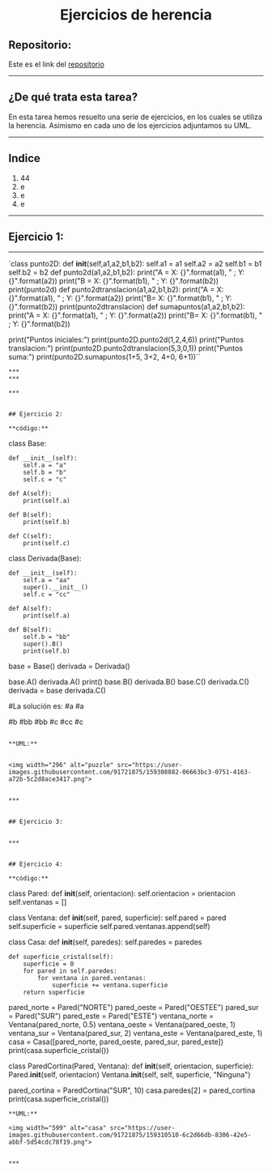 <h1 align="center">	Ejercicios de herencia</h1>

<h2>Repositorio:</h2>

Este es el link del [repositorio](https://github.com/albabernal03/ejercicios_de_herencia)

***
<h2>¿De qué trata esta tarea?</h2>

En esta tarea hemos resuelto una serie de ejercicios, en los cuales se utiliza la herencia. Asimismo en cada uno de los ejercicios adjuntamos su UML.

***
## Indice

1. 44
2. e
3. e
4. e

***

## Ejercicio 1:
***
`class punto2D:
  def __init__(self,a1,a2,b1,b2):
    self.a1 = a1
    self.a2 = a2
    self.b1 = b1
    self.b2 = b2 
  def punto2d(a1,a2,b1,b2):
    print("A = X: {}".format(a1), " ; Y: {}".format(a2))
    print("B = X: {}".format(b1), " ; Y: {}".format(b2))
  print(punto2d) 
  def punto2dtranslacion(a1,a2,b1,b2):
    print("A = X: {}".format(a1), " ; Y: {}".format(a2))
    print("B= X: {}".format(b1), " ; Y: {}".format(b2))
  print(punto2dtranslacion)
  def sumapuntos(a1,a2,b1,b2):
    print("A = X: {}".format(a1), " ; Y: {}".format(a2))
    print("B= X: {}".format(b1), " ; Y: {}".format(b2))
  
print("Puntos iniciales:") 
print(punto2D.punto2d(1,2,4,6))
print("Puntos translacion:")
print(punto2D.punto2dtranslacion(5,3,0,1))
print("Puntos suma:")
print(punto2D.sumapuntos(1+5, 3+2, 4+0, 6+1))``
```
***
***

***


## Ejercicio 2:

**código:**
```
class Base: 
 
    def __init__(self): 
        self.a = "a" 
        self.b = "b" 
        self.c = "c" 
 
    def A(self): 
        print(self.a) 
 
    def B(self): 
        print(self.b) 
 
    def C(self): 
        print(self.c) 
 
class Derivada(Base): 
 
    def __init__(self): 
        self.a = "aa" 
        super().__init__() 
        self.c = "cc" 
 
    def A(self): 
        print(self.a) 
 
    def B(self): 
        self.b = "bb" 
        super().B() 
        print(self.b) 
 
base = Base() 
derivada = Derivada() 
 
base.A() 
derivada.A() 
print() 
base.B() 
derivada.B() 
base.C() 
derivada.C() 
derivada = base 
derivada.C()

#La solución es:
#a
#a

#b
#bb
#bb
#c
#cc
#c
```

**UML:**


<img width="296" alt="puzzle" src="https://user-images.githubusercontent.com/91721875/159308882-06663bc3-0751-4163-a72b-5c2d8ace3417.png">


***


## Ejercicio 3:


***


## Ejercicio 4:

**código:**
```
class Pared:
    def __init__(self, orientacion):
        self.orientacion = orientacion
        self.ventanas = []

class Ventana:
    def __init__(self, pared, superficie):
        self.pared = pared
        self.superficie = superficie
        self.pared.ventanas.append(self)

class Casa:
    def __init__(self, paredes):
        self.paredes = paredes

    def superficie_cristal(self):
        superficie = 0
        for pared in self.paredes:
            for ventana in pared.ventanas:
                superficie += ventana.superficie
        return superficie

pared_norte = Pared("NORTE")
pared_oeste = Pared("OESTEE")
pared_sur = Pared("SUR")
pared_este = Pared("ESTE")
ventana_norte = Ventana(pared_norte, 0.5)
ventana_oeste = Ventana(pared_oeste, 1)
ventana_sur = Ventana(pared_sur, 2)
ventana_este = Ventana(pared_este, 1)
casa = Casa([pared_norte, pared_oeste, pared_sur, pared_este])
print(casa.superficie_cristal())

class ParedCortina(Pared, Ventana):
    def __init__(self, orientacion, superficie):
        Pared.__init__(self, orientacion)
        Ventana.__init__(self, self, superficie, "Ninguna")

pared_cortina = ParedCortina("SUR", 10)
casa.paredes[2] = pared_cortina
print(casa.superficie_cristal())

```
**UML:**

<img width="599" alt="casa" src="https://user-images.githubusercontent.com/91721875/159310510-6c2d66db-8306-42e5-abbf-5d54cdc78f19.png">


***

